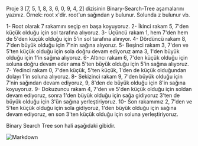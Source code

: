 Proje 3
[7, 5, 1, 8, 3, 6, 0, 9, 4, 2] dizisinin Binary-Search-Tree aşamalarını yazınız.
Örnek: root x'dir. root'un sağından y bulunur. Solunda z bulunur vb.

1- Root olarak 7 rakamını seçip en başa koyuyoruz.
2- İkinci rakam 5, 7'den küçük olduğu için sol tarafına alıyoruz.
3- Üçüncü rakam 1, hem 7'den hem de 5'den küçük olduğu için 5'in sol tarafına alınıyor.
4- Dördüncü rakam 8, 7'den büyük olduğu için 7'nin sağına alıyoruz.
5- Beşinci rakam 3, 7'den ve 5'ten küçük olduğu için sola doğru devam ediyoruz ama 3, 1'den büyük olduğu için 1'in sağına alıyoruz.
6- Altıncı rakam 6, 7'den küçük olduğu için soluna doğru devam eder ama 5'ten büyük olduğu için 5'in sağına alıyoruz.
7- Yedinci rakam 0, 7'den küçük, 5'ten küçük, 1'den de küçük olduğundan dolayı 1'in soluna alıyoruz.
8- Sekizinci rakam 9, 7'den büyük olduğu için 7'nin sağından devam ediyoruz, 9, 8'den de büyük olduğu için 8'in sağına koyuyoruz.
9- Dokuzuncu rakam 4, 7'den ve 5'den küçük olduğu için soldan devam ediyoruz, 
sonra 1'den büyük olduğu için sağa gidiyoruz 3'ten de büyük olduğu için 3'ün sağına yerleştiriyoruz.
10- Son rakamımız 2, 7'den ve 5'ten küçük olduğu için sola gidiyoruz, 1'den büyük olduğu için sağına devam ediyoruz, en son 3'ten küçük olduğu için soluna yerleştiriyoruz.

Binary Search Tree son hali aşağıdaki gibidir.


![Markdown](https://user-images.githubusercontent.com/117915103/210069124-ee7ec8cd-2729-4357-a061-c9d137034e0a.png)
